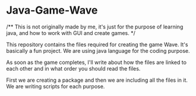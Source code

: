 # Java-Game-Wave

/**
This is not originally made by me, it's just for the purpose of learning java, and how to work with GUI and create games.
*/

This repository contains the files required for creating the game Wave. It's basically a fun project. We are using java language for the coding purpose. 

As soon as the game completes, I'll write about how the files are linked to each other and in what order you should read the files.

First we are creating a package and then we are including all the files in it. We are writing scripts for each purpose.
